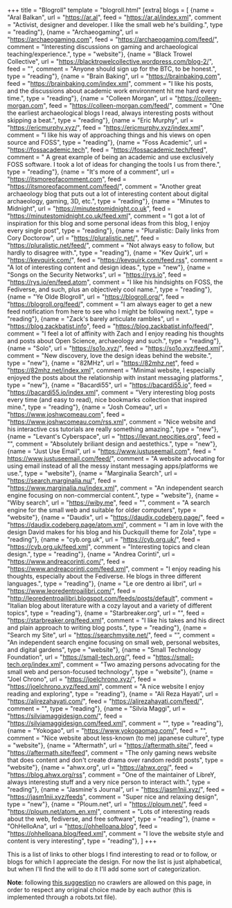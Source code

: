 +++
title = "Blogroll"
template = "blogroll.html"
[extra]
blogs = [
    {name = "Aral Balkan", url = "https://ar.al", feed = "https://ar.al/index.xml", comment = "Activist, designer and developer. I like the small web he's building.", type = "reading"},
    {name = "Archaeogaming", url = "https://archaeogaming.com", feed = "https://archaeogaming.com/feed/", comment = "Interesting discussions on gaming and archaeological teaching/experience.", type = "website"},
    {name = "Black Trowel Collective", url = "https://blacktrowelcollective.wordpress.com/blog-2/", feed = "", comment = "Anyone should sign up for the BTC, to be honest.", type = "reading"},
    {name = "Brain Baking", url = "https://brainbaking.com", feed = "https://brainbaking.com/index.xml", comment = "I like his posts, and the discussions about academic work environment hit me hard every time.", type = "reading"},
    {name = "Colleen Morgan", url = "https://colleen-morgan.com", feed = "https://colleen-morgan.com/feed/", comment = "One the earliest archaeological blogs I read, always interesting posts without skipping a beat.", type = "reading"},
    {name = "Eric Murphy", url = "https://ericmurphy.xyz/", feed = "https://ericmurphy.xyz/index.xml", comment = "I like his way of approaching things and his views on open source and FOSS", type = "reading"},
    {name = "Foss Academic", url = "https://fossacademic.tech", feed = "https://fossacademic.tech/feed", comment = " A great example of being an academic and use exclusively FOSS software. I took a lot of ideas for changing the tools I us from there.", type = "reading"},
    {name = "It's more of a comment", url = "https://itsmoreofacomment.com", feed = "https://itsmoreofacomment.com/feed/", comment = "Another great archaeology blog that puts out a lot of interesting content about digital archaeology, gaming, 3D, etc.", type = "reading"},
    {name = "Minutes to Midnight", url = "https://minutestomidnight.co.uk", feed = "https://minutestomidnight.co.uk/feed.xml", comment = "I got a lot of inspiration for this blog and some personal ideas from this blog, I enjoy every single post", type = "reading"},
    {name = "Pluralistic: Daily links from Cory Doctorow", url = "https://pluralistic.net/", feed = "https://pluralistic.net/feed/", comment = "Not always easy to follow, but hardly to disagree with.", type = "reading"},
    {name = "Kev Quirk", url = "https://kevquirk.com/", feed = "https://kevquirk.com/feed.rss", comment = "A lot of interesting content and design ideas.", type = "new"},
    {name = "Songs on the Security Networks", url = "https://rys.io", feed = "https://rys.io/en/feed.atom", comment = "I like his hindsights on FOSS, the Fediverse, and such, plus an objectively cool name.", type = "reading"},
    {name = "Ye Olde Blogroll", url = "https://blogroll.org/", feed = "https://blogroll.org/feed/", comment = "I am always eager to get a new feed notification from here to see who I might be following next.", type = "reading"},
    {name = "Zack's barely articulate rambles", url = "https://blog.zackbatist.info", feed = "https://blog.zackbatist.info/feed/", comment = "I feel a lot of affinity with Zach and I enjoy reading his thoughts and posts about Open Science, archaeology and such.", type = "reading"},
    {name = "Solo", url = "https://so1o.xyz/", feed = "https://so1o.xyz/feed.xml", comment = "New discovery, love the design ideas behind the website.", type = "new"},
    {name = "82MHz", url = "https://82mhz.net", feed = "https://82mhz.net/index.xml", comment = "Minimal website, I especially enjoyed the posts about the relationship with instant messaging platforms.", type = "new"},
    {name = "Bacardi55", url = "https://bacardi55.io", feed = "https://bacardi55.io/index.xml", comment = "Very interesting blog posts every time (and easy to read), nice bookmarks collection that inspired mine.", type = "reading"},
    {name = "Josh Comeau", url = "https://www.joshwcomeau.com", feed = "https://www.joshwcomeau.com/rss.xml", comment = "Nice website and his interactive css tutorials are really something amazing.", type = "new"},
    {name = "Levant's Cyberspace", url = "https://levant.neocities.org", feed = "", comment = "Absolutely briliant design and aestethics.", type = "new"},
    {name = "Just Use Email", url = "https://www.justuseemail.com", feed = " https://www.justuseemail.com/feed/", comment = "A website advocating for using email instead of all the messy instant messaging apps/platforms we use.", type = "website"},
    {name = "Marginalia Search", url = "https://search.marginalia.nu/", feed = "https://www.marginalia.nu/index.xml", comment = "An independent search engine focusing on non-commercial content.", type = "website"},
    {name = "Wiby search", url = "https://wiby.me", feed = "", comment = "A search engine for the small web and suitable for older computers", type = "website"},
    {name = "Daudix", url = "https://daudix.codeberg.page/", feed = "https://daudix.codeberg.page/atom.xml", comment = "I am in love with the design David makes for his blog and his Duckquill theme for Zola", type = "reading"},
    {name = "cyb.org.uk", url = "https://cyb.org.uk/", feed = "https://cyb.org.uk/feed.xml", comment = "Interesting topics and clean design.", type = "reading"},
    {name = "Andrea Corinti", url = "https://www.andreacorinti.com/", feed = "https://www.andreacorinti.com/feed.xml", comment = "I enjoy reading his thoughts, especially about the Fediverse. He blogs in three different languages.", type = "reading"},
    {name = "Le ore dentro ai libri", url = "https://www.leoredentroailibri.com/", feed = "http://leoredentroailibri.blogspot.com/feeds/posts/default", comment = "Italian blog about literature with a cozy layout and a variety of different topics", type = "reading"},
    {name = "Starbreaker.org", url = "", feed = "https://starbreaker.org/feed.xml", comment = "I like his takes and his direct and plain approach to writing blog posts.", type = "reading"},
    {name = "Search my Site", url = "https://searchmysite.net/", feed = "", comment = "An independent search engine focusing on small web, personal websites, and digital gardens", type = "website"},
    {name = "Small Technology Foundation", url = "https://small-tech.org/", feed = "https://small-tech.org/index.xml", comment = "Two amazing persons advocating for the small web and person-focused technology", type = "website"},
    {name = "Joel Chrono", url = "https://joelchrono.xyz/", feed = "https://joelchrono.xyz/feed.xml", comment = "A nice website I enjoy reading and exploring", type = "reading"},
    {name = "Ali Reza Hayati", url = "https://alirezahayati.com/", feed = "https://alirezahayati.com/feed/", comment = "", type = "reading"},
    {name = "Silvia Maggi", url = "https://silviamaggidesign.com/", feed = "https://silviamaggidesign.com/feed.xml", comment = "", type = "reading"},
    {name = "Yokogao", url = "https://www.yokogaomag.com/", feed = "", comment = "Nice website about less-known (to me) japanese culture", type = "website"},
    {name = "Aftermath", url = "https://aftermath.site/", feed = "https://aftermath.site/feed", comment = "The only gaming news website that does content and don't create drama over random reddit posts", type = "website"},
    {name = "ahwx.org", url = "https://ahwx.org/", feed = "https://blog.ahwx.org/rss", comment = "One of the maintainer of LibreY, always interesting stuff and a very nice person to interact with.", type = "reading"},
    {name = "Jasmine's Journal", url = "https://jasm1nii.xyz/", feed = "https://jasm1nii.xyz/feeds", comment = "Super nice and relaxing design", type = "new"},
    {name = "Ploum.net", url = "https://ploum.net/", feed = "https://ploum.net/atom_en.xml", comment = "Lots of interesting reads about the web, fediverse, and free software", type = "reading"},
    {name = "OhHelloAna", url = "https://ohhelloana.blog", feed = "https://ohhelloana.blog/feed.xml", comment = "I love the website style and content is very interesting", type = "reading"},
]
+++

This is a list of links to other blogs I find interesting to read or to follow, or blogs for which I appreciate the design. For now the list is just alphabetical, but when I'll find the will to do it I'll add some sort of categorization.

**Note**: following [this suggestion](https://starbreaker.org/links/) no crawlers are allowed on this page, in order to respect any original choice made by each author (this is implemented through a robots.txt file).

